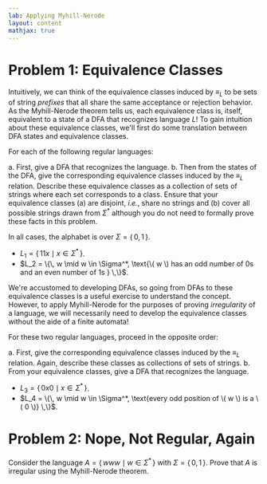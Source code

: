 ```yaml
---
lab: Applying Myhill-Nerode
layout: content
mathjax: true
---
```


# Problem 1: Equivalence Classes

Intuitively, we can think of the equivalence classes induced by $\equiv_L$ to be sets of string _prefixes_ that all share the same acceptance or rejection behavior.
As the Myhill-Nerode theorem tells us, each equivalence class is, itself, equivalent to a state of a DFA that recognizes language $L$!
To gain intuition about these equivalence classes, we'll first do some translation between DFA states and equivalence classes.

For each of the following regular languages:

a.  First, give a DFA that recognizes the language.
b.  Then from the states of the DFA, give the corresponding equivalence classes induced by the $\equiv_L$ relation.
    Describe these equivalence classes as a collection of sets of strings where each set corresponds to a class.
    Ensure that your equivalence classes (a) are disjoint, _i.e._, share no strings and (b) cover all possible strings drawn from $\Sigma^*$ although you do not need to formally prove these facts in this problem.

In all cases, the alphabet is over $\Sigma = \{\, 0, 1 \,\}$.

+   $L_1 = \{\, 11x \mid x \in \Sigma^* \,\}$.
+   $L_2 = \{\, w \mid w \in \Sigma^*, \text{\( w \) has an odd number of 0s and an even number of 1s } \,\}$.

We're accustomed to developing DFAs, so going from DFAs to these equivalence classes is a useful exercise to understand the concept.
However, to apply Myhill-Nerode for the purposes of proving _irregularity_ of a language, we will necessarily need to develop the equivalence classes without the aide of a finite automata!

For these two regular languages, proceed in the opposite order:

a.  First, give the corresponding equivalence classes induced by the $\equiv_L$ relation.
    Again, describe these classes as collections of sets of strings.
b.  From your equivalence classes, give a DFA that recognizes the language.

+   $L_3 = \{\, 0x0 \mid x \in \Sigma^* \,\}$.
+   $L_4 = \{\, w \mid w \in \Sigma^*, \text{every odd position of \( w \) is a \( 0 \)} \,\}$.

# Problem 2: Nope, Not Regular, Again

Consider the language $A = \{\, www \mid w \in \Sigma^* \,\}$ with $\Sigma = \{\, 0, 1 \,\}$.
Prove that $A$ is irregular using the Myhill-Nerode theorem.
